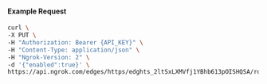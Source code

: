 <!-- Code generated for API Clients. DO NOT EDIT. -->

#### Example Request

```bash
curl \
-X PUT \
-H "Authorization: Bearer {API_KEY}" \
-H "Content-Type: application/json" \
-H "Ngrok-Version: 2" \
-d '{"enabled":true}' \
https://api.ngrok.com/edges/https/edghts_2ltSxLXMVfj1YBhb613pOISHQSA/routes/edghtsrt_2ltSxNdP70JBmq8EZlBLVbHbAyK/websocket_tcp_converter
```
